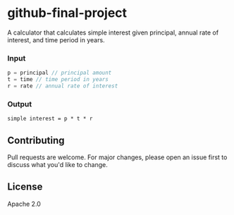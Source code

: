 # github-final-project

A calculator that calculates simple interest given principal, annual rate of interest, and time period in years.

### Input
``` javascript
p = principal // principal amount
t = time // time period in years
r = rate // annual rate of interest
```
### Output
  `simple interest = p * t * r`

## Contributing

Pull requests are welcome. For major changes, please open an issue first to discuss what you'd like to change.

## License
Apache 2.0
